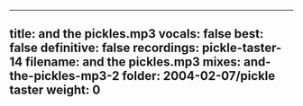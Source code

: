 
---
title: and the pickles.mp3
vocals: false
best: false
definitive: false
recordings: pickle-taster-14
filename: and the pickles.mp3
mixes: and-the-pickles-mp3-2
folder: 2004-02-07/pickle taster
weight: 0
---
